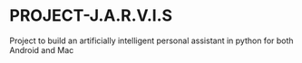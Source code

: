 # PROJECT-J.A.R.V.I.S

Project to build an artificially intelligent personal assistant in python for both Android and Mac
